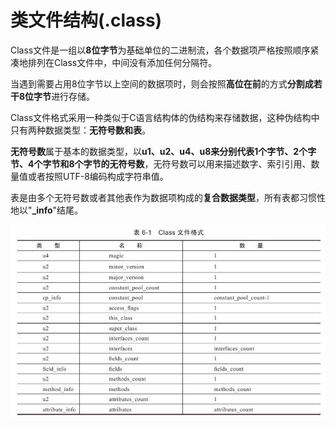 # 类文件结构(.class)

Class文件是一组以**8位字节**为基础单位的二进制流，各个数据项严格按照顺序紧凑地排列在Class文件中，中间没有添加任何分隔符。

当遇到需要占用8位字节以上空间的数据项时，则会按照**高位在前**的方式**分割成若干8位字节**进行存储。

Class文件格式采用一种类似于C语言结构体的伪结构来存储数据，这种伪结构中只有两种数据类型：**无符号数和表**。

**无符号数**属于基本的数据类型，以**u1、u2、u4、u8来分别代表1个字节、2个字节、4个字节和8个字节的无符号数**，无符号数可以用来描述数字、索引引用、数量值或者按照UTF-8编码构成字符串值。

表是由多个无符号数或者其他表作为数据项构成的**复合数据类型**，所有表都习惯性地以"**_info**"结尾。

![image-20200521234428036](%E7%B1%BB%E6%96%87%E4%BB%B6%E7%BB%93%E6%9E%84.assets/image-20200521234428036.png)